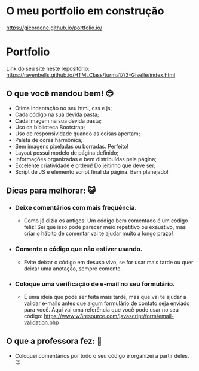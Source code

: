 # O meu portfolio em construção
https://gicordone.github.io/portfolio.io/ 

# Portfolio

Link do seu site neste repositório: https://ravenbells.github.io/HTMLClass/turma17/3-Giselle/index.html

## O que você mandou bem! 😎️

* Ótima indentação no seu html, css e js;
* Cada código na sua devida pasta;
* Cada imagem na sua devida pasta;
* Uso da biblioteca Bootstrap;
* Uso de responsividade quando as coisas apertam;
* Paleta de cores harmônica;
* Sem imagens pixeladas ou borradas. Perfeito!
* Layout possui modelo de página definido;
* Informações organizadas e bem distribuídas pela página;
* Excelente criatividade e ordem! Do jeitinho que deve ser;
* Script de JS e elemento script final da página. Bem planejado!

## Dicas para melhorar: 😺️
    
* ### Deixe comentários com mais frequência.
    - Como já dizia os antigos: Um código bem comentado é um código feliz! Sei que isso pode parecer meio repetitivo ou exaustivo, mas criar o hábito de comentar vai te ajudar muito a longo prazo!

* ### Comente o código que não estiver usando.
    - Evite deixar o código em desuso vivo, se for usar mais tarde ou quer deixar uma anotação, sempre comente.

* ### Coloque uma verificação de e-mail no seu formulário.
    - É uma ideia que pode ser feita mais tarde, mas que vai te ajudar a validar e-mails antes que algum formulário de contato seja enviado para você. Aqui vai uma referência que você pode usar no seu código: https://www.w3resource.com/javascript/form/email-validation.php
    
## O que a professora fez: 🤍️

* Coloquei comentários por todo o seu código e organizei a partir deles. 😉️
